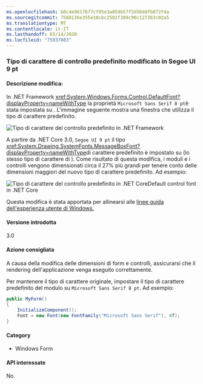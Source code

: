 ```yaml
---
ms.openlocfilehash: b0c4e9617677cf95e3a059b57f3d50ddfb072f4a
ms.sourcegitcommit: 7588136e355e10cbc2582f389c90c127363c02a5
ms.translationtype: MT
ms.contentlocale: it-IT
ms.lasthandoff: 03/14/2020
ms.locfileid: "75937083"
---
```

### <a name="default-control-font-changed-to-segoe-ui-9-pt"></a>Tipo di carattere di controllo predefinito modificato in Segoe UI 9 pt

#### <a name="change-description"></a>Descrizione modifica:

In .NET Framework <xref:System.Windows.Forms.Control.DefaultFont?displayProperty=nameWithType> la proprietà `Microsoft Sans Serif 8 pt`è stata impostata su . L'immagine seguente mostra una finestra che utilizza il tipo di carattere predefinito.

![Tipo di carattere del controllo predefinito in .NET Framework](~/docs/images/core-changes/windowsforms/control-defaultfont-changed/defaultfont-framework.png)

A partire da .NET Core 3.0, `Segoe UI 9 pt` il tipo <xref:System.Drawing.SystemFonts.MessageBoxFont?displayProperty=nameWithType>di carattere predefinito è impostato su (lo stesso tipo di carattere di ). Come risultato di questa modifica, i moduli e i controlli vengono dimensionati circa il 27% più grandi per tenere conto delle dimensioni maggiori del nuovo tipo di carattere predefinito. Ad esempio:

![Tipo di carattere del controllo predefinito in .NET CoreDefault control font in .NET Core](~/docs/images/core-changes/windowsforms/control-defaultfont-changed/defaultfont-core.png)

Questa modifica è stata apportata per allinearsi alle [linee guida dell'esperienza utente di Windows.](/windows/win32/uxguide/vis-fonts#fonts-and-colors)

#### <a name="version-introduced"></a>Versione introdotta

3.0

#### <a name="recommended-action"></a>Azione consigliata

A causa della modifica delle dimensioni di form e controlli, assicurarsi che il rendering dell'applicazione venga eseguito correttamente.

Per mantenere il tipo di carattere originale, impostare il tipo di carattere predefinito del modulo su `Microsoft Sans Serif 8 pt`. Ad esempio:

```csharp
public MyForm()
{
    InitializeComponent();
    Font = new Font(new FontFamily("Microsoft Sans Serif"), 8f);
}
```

#### <a name="category"></a>Category

- Windows Form

#### <a name="affected-apis"></a>API interessate

No.

<!--

### Affected APIs

- Not detectable via API analysis

-->
